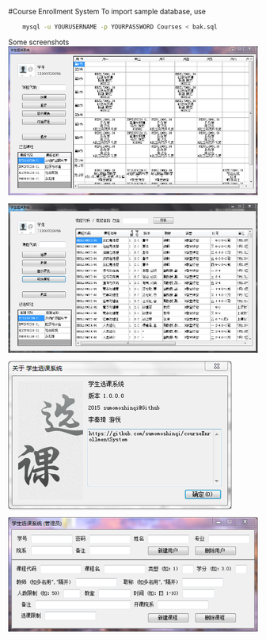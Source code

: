 #Course Enrollment System
To import sample database, use 
```bash
	mysql -u YOURUSERNAME -p YOURPASSWORD Courses < bak.sql
```

Some screenshots  
![1](./doc/img/1.PNG)

![2](./doc/img/2.PNG)

![3](./doc/img/3.PNG)

![4](./doc/img/4.PNG)
